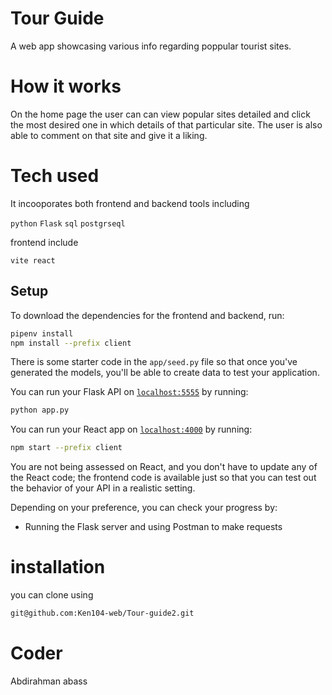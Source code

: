 # Tour Guide

A web app showcasing various info regarding poppular tourist sites.

# How it works 

On the home page the  user can can view popular sites detailed and click the most desired one
in which details of that particular site.
The user is also able to comment on that site and give it a liking.

# Tech used

It incooporates both frontend and backend tools including

```python```
```Flask```
```sql```
```postgrseql```

frontend include

```vite react```

## Setup

To download the dependencies for the frontend and backend, run:

```sh
pipenv install
npm install --prefix client
```

There is some starter code in the `app/seed.py` file so that once you've
generated the models, you'll be able to create data to test your application.

You can run your Flask API on [`localhost:5555`](http://localhost:5555) by running:

```sh
python app.py
```

You can run your React app on [`localhost:4000`](http://localhost:4000) by running:

```sh
npm start --prefix client
```

You are not being assessed on React, and you don't have to update any of the React
code; the frontend code is available just so that you can test out the behavior
of your API in a realistic setting.


Depending on your preference, you can  check your progress by:

- Running the Flask server and using Postman to make requests

# installation 

you can clone using 
```sh
git@github.com:Ken104-web/Tour-guide2.git
```

# Coder

Abdirahman abass


